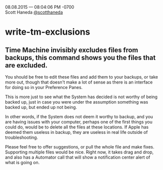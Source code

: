 08.08.2015 — 08:04:06 PM -0700	
Scott Haneda [@scotthaneda](https://twitter.com/scotthaneda)

# write-tm-exclusions

## Time Machine invisibly excludes files from backups, this command shows you the files that are excluded.
You should be free to edit these files and add them to your backups, or take more out, though that doesn't make a lot of sense as there is an interface for doing so in your Preference Panes.

This is more just to see what the System has decided is not worthy of being backed up, just in case you were under the assumption something was backed up, but ended up not being.

In other words, if the System does not deem it worthy to backup, and you are having issues with your computer, perhaps one of the first things you could do, would be to delete all the files at these locations.  If Apple has deemed them useless in backup, they are useless in real life outside of troubleshooting.

Please feel free to offer suggestions, or pull the whole file and make fixes.  Supporting multiple files would be nice.  Right now, it takes drag and drop, and also has a Automator call that will show a notification center alert of what is going on.